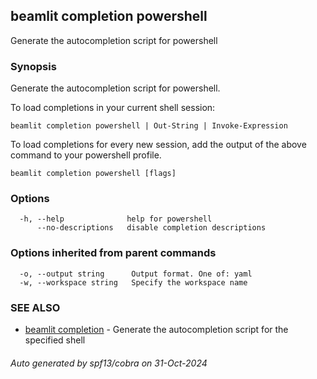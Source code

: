 ## beamlit completion powershell

Generate the autocompletion script for powershell

### Synopsis

Generate the autocompletion script for powershell.

To load completions in your current shell session:

	beamlit completion powershell | Out-String | Invoke-Expression

To load completions for every new session, add the output of the above command
to your powershell profile.


```
beamlit completion powershell [flags]
```

### Options

```
  -h, --help              help for powershell
      --no-descriptions   disable completion descriptions
```

### Options inherited from parent commands

```
  -o, --output string      Output format. One of: yaml
  -w, --workspace string   Specify the workspace name
```

### SEE ALSO

* [beamlit completion](beamlit_completion.md)	 - Generate the autocompletion script for the specified shell

###### Auto generated by spf13/cobra on 31-Oct-2024
